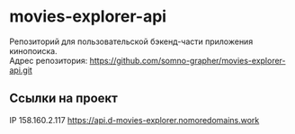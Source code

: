# movies-explorer-api

Репозиторий для пользовательской бэкенд-части приложения кинопоиска.  
Адрес репозитория: https://github.com/somno-grapher/movies-explorer-api.git

## Ссылки на проект

IP 158.160.2.117
https://api.d-movies-explorer.nomoredomains.work
